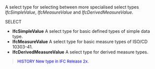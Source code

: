 ﻿A select type for selecting between more specialised select types _IfcSimpleValue_, _IfcMeasureValue_ and _IfcDerivedMeasureValue_.

SELECT

* **IfcSimpleValue** A select type for basic defined types of simple data type.
* **IfcMeasureValue** A select type for basic measure types of ISO/CD 10303-41.
* **IfcDerivedMeasureValue** A select type for derived measure types.

> <font size="-1" color="#0000FF">HISTORY New type in IFC Release 2x.
</font>